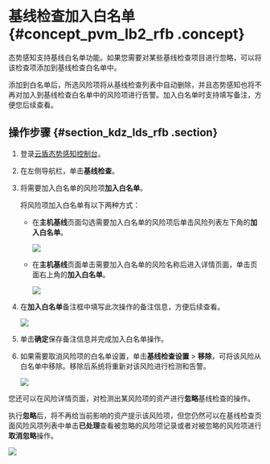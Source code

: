 # 基线检查加入白名单 {#concept_pvm_lb2_rfb .concept}

态势感知支持基线白名单功能。如果您需要对某些基线检查项目进行忽略，可以将该检查项添加到基线检查白名单中。

添加到白名单后，所选风险项将从基线检查列表中自动删除，并且态势感知也将不再对加入到基线检查白名单中的风险项进行告警。加入白名单时支持填写备注，方便您后续查看。

## 操作步骤 {#section_kdz_lds_rfb .section}

1.  登录[云盾态势感知控制台](https://yundun.console.aliyun.com/?p=sas)。
2.  在左侧导航栏，单击**基线检查**。
3.  将需要加入白名单的风险项**加入白名单**。

    将风险项加入白名单有以下两种方式：

    -   在**主机基线**页面勾选需要加入白名单的风险项后单击风险列表左下角的**加入白名单**。

        ![](http://static-aliyun-doc.oss-cn-hangzhou.aliyuncs.com/assets/img/41685/154138299721610_zh-CN.png)

    -   在**主机基线**页面单击需要加入白名单的风险名称后进入详情页面，单击页面右上角的**加入白名单**。

        ![](http://static-aliyun-doc.oss-cn-hangzhou.aliyuncs.com/assets/img/41685/154138299721611_zh-CN.png)

4.  在**加入白名单**备注框中填写此次操作的备注信息，方便后续查看。

    ![](http://static-aliyun-doc.oss-cn-hangzhou.aliyuncs.com/assets/img/41685/154138299721612_zh-CN.png)

5.  单击**确定**保存备注信息并完成加入白名单操作。
6.  如果需要取消风险项的白名单设置，单击**基线检查设置** \> **移除**，可将该风险从白名单中移除。移除后系统将重新对该风险进行检测和告警。

    ![](http://static-aliyun-doc.oss-cn-hangzhou.aliyuncs.com/assets/img/41685/154138299721613_zh-CN.png)


您还可以在风险详情页面，对检测出某风险项的资产进行**忽略**基线检查的操作。

执行**忽略**后，将不再给当前影响的资产提示该风险项，但您仍然可以在基线检查页面风险风项列表中单击**已处理**查看被忽略的风险项记录或者对被忽略的风险项进行**取消忽略**操作。

![](http://static-aliyun-doc.oss-cn-hangzhou.aliyuncs.com/assets/img/41685/154138299721614_zh-CN.png)

